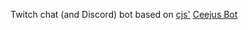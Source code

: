Twitch chat (and Discord) bot based on [cjs'](https://github.com/cjs8487) [Ceejus Bot](https://github.com/cjs8487/ceejus)